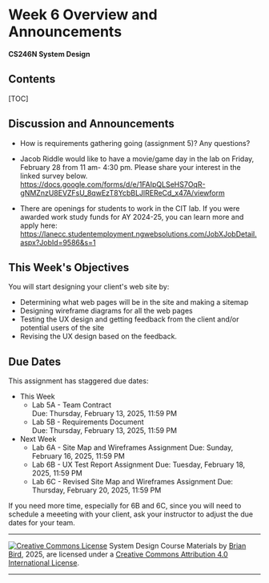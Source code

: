<h1>Week 6 Overview and Announcements</h1>

**CS246N System Design**

<h2>Contents</h2>

[TOC]

## Discussion and Announcements

- How is requirements gathering going (assignment 5)? Any questions?
- Jacob Riddle would like to have a movie/game day in the lab on Friday, February 28 from 11 am- 4:30 pm. Please share your interest in the linked survey below. https://docs.google.com/forms/d/e/1FAIpQLSeHS7OqR-gNMZnzU8EVZFsU_8qwEzT8YcbBLJlREReCd_x47A/viewform

- There are openings for students to work in the CIT lab.  If you were awarded work study funds for AY 2024-25, you can learn more and apply here: https://lanecc.studentemployment.ngwebsolutions.com/JobXJobDetail.aspx?JobId=9586&s=1

## This Week's Objectives

You will start designing your client's web site by:

- Determining what web pages will be in the site and making a sitemap
- Designing wireframe diagrams for all the web pages
- Testing the UX design and getting feedback from the client and/or potential users of the site
- Revising the UX design based on the feedback.

## Due Dates

This assignment has staggered due dates:

- This Week
  - Lab 5A - Team Contract  
    Due: Thursday, February 13, 2025, 11:59 PM
  - Lab 5B - Requirements Document  
    Due: Thursday, February 13, 2025, 11:59 PM
- Next Week
  - Lab 6A - Site Map and Wireframes Assignment
    Due: Sunday, February 16, 2025, 11:59 PM
  - Lab 6B - UX Test Report Assignment
    Due: Tuesday, February 18, 2025, 11:59 PM
  - Lab 6C - Revised Site Map and Wireframes Assignment
    Due: Thursday, February 20, 2025, 11:59 PM

If you need more time, especially for 6B and 6C, since you will need to schedule a meeeting with your client, ask your instructor to adjust the due dates for your team.



------

[![Creative Commons License](https://i.creativecommons.org/l/by/4.0/88x31.png)](http://creativecommons.org/licenses/by/4.0/)
System Design Course Materials by [Brian Bird](https://profbird.dev), <time>2025</time>, are licensed under a [Creative Commons Attribution 4.0 International License](http://creativecommons.org/licenses/by/4.0/).

---

